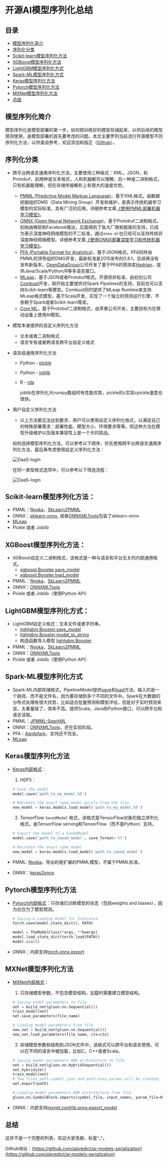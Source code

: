 # 开源AI模型序列化总结

## 目录
* [模型序列化简介](#模型序列化简介)
* [序列化分类](#序列化分类)
* [Scikit-learn模型序列化方法](#Scikit-learn模型序列化方法)
* [XGBoost模型序列化方法](#XGBoost模型序列化方法)
* [LightGBM模型序列化方式](#LightGBM模型序列化方式)
* [Spark-ML模型序列化方式](#Spark-ML模型序列化方式)
* [Keras模型序列化方法](#Keras模型序列化方法)
* [Pytorch模型序列化方法](#Pytorch模型序列化方法)
* [MXNet模型序列化方法](#MXNet模型序列化方法)
* [总结](#总结)

## 模型序列化简介
模型序列化是模型部署的第一步，如何把训练好的模型存储起来，以供后续的模型预测使用，是模型部署的首先要考虑的问题。本文主要罗列当前流行开源模型不同序列化方法，以供查阅参考，欢迎添加和指正（[Github](https://github.com/aipredict/ai-models-serialization)）。

## 序列化分类

  - 跨平台跨语言通用序列化方法，主要使用三种格式：XML，JSON，和Protobuf，前两种是文本格式，人和机器都可以理解，后一种是二进制格式，只有机器能理解，但在存储传输解析上有很大的速度优势。
    * [PMML (Predictive Model Markup Language)](http://dmg.org/pmml/v4-4/GeneralStructure.html)，基于XML格式。由数据挖掘组织DMG（Data Mining Group）开发和维护，是表示传统机器学习模型的实际标准，具有广泛的应用。详细参考文章[《使用PMML部署机器学习模型》](https://github.com/aipredict/ai-deployment/blob/master/deploy-ml-using-pmml/README.md)。
    * [ONNX (Open Neural Network Exchange)](https://onnx.ai/)，基于Protobuf二进制格式。初始由微软和Facebook推出，后面得到了各大厂商和框架的支持，已成为表示深度神经网络模型的不二标准，通过`onnx-ml`也已经可以支持传统非深度神经网络模型。详细参考文章[《使用ONNX部署深度学习和传统机器学习模型》](https://github.com/aipredict/ai-deployment/blob/master/deploy-ml-dl-using-onnx/README.md)。
    * [PFA (Portable Format for Analytics)](http://dmg.org/pfa/index.html)，基于JSON格式。PFA同样由PMML的领导组织DMG开发，最新标准是2015发布的0.8.1，后续再没有发布新版本。[OpenDataGroup](http://www.opendatagroup.com)公司开发了基于PFA的预测库[Hadrian](https://github.com/opendatagroup/hadrian)，提供Java/Scala/Python/R等多语言接口。
    * [MLeap](https://github.com/combust/mleap)，基于JSON或者Protobuf格式。开源但非标准，由初创公司[Combust](http://www.combust.ml)开发，刚开始主要提供对Spark Pipelines的支持，目前也可以支持Scikit-learn等模型。Combust同时提供了MLeap Runtime来支持MLeap格式模型，基于Scala开发，实现了一个独立的预测运行引擎，不依赖于Spark或者Scikit-learn等库。
    * [Core ML](https://developer.apple.com/machine-learning/core-ml/)，基于Protobuf二进制格式，由苹果公司开发，主要目标为在移动设备上使用AI模型。

  - 模型本身提供的自定义序列化方法
    * 文本或者二进制格式
    * 语言专有或者跨语言跨平台自定义格式

  - 语言级通用序列化方法
    * Python - [pickle](https://docs.python.org/3/library/pickle.html)
    * Python - [joblib](https://joblib.readthedocs.io/en/latest/persistence.html)
    * R - [rda](https://www.rdocumentation.org/packages/base/versions/3.6.1/topics/save)

      joblib在序列化大numpy数组时有性能优势，pickle的c实现cpickle速度也很快。

  - 用户自定义序列化方法
    * 以上方法都无法达到要求，用户可以使用自定义序列化格式，以满足自己的特殊部署需求：部署性能、模型大小、环境要求等等。但这种方法在模型升级维护以及版本兼容性上是一个大的挑战。

    如何选择模型序列化方法，可以参考以下顺序，优先使用跨平台跨语言通用序列化方法，最后再考虑使用自定义序列化方法：

    ![DaaS-login](https://raw.githubusercontent.com/aipredict/ai-models-serialization/master/ai-serialization-candidates.jpg)

    在同一类型格式选项中，可以参考以下筛选流程：

    ![DaaS-login](https://raw.githubusercontent.com/aipredict/ai-models-serialization/master/ai-serialization-flow.jpg)

## Scikit-learn模型序列化方法：
* PMML：[Nyoka](https://github.com/nyoka-pmml/nyoka#nyoka-to-export-scikit-learn-models)，[SkLearn2PMML](https://github.com/jpmml/sklearn2pmml)
* ONNX：[sklearn-onnx](https://github.com/onnx/sklearn-onnx), 或者[ONNXMLTools](https://github.com/onnx/onnxmltools)包装了sklearn-onnx
* [MLeap](https://github.com/combust/mleap#create-and-export-a-scikit-learn-pipeline)
* Pickle 或者 Joblib

## XGBoost模型序列化方法：
* XGBoost自定义二进制格式，该格式是一种与语言和平台无关的内部通用格式。
  * [xgboost.Booster.save_model](https://xgboost.readthedocs.io/en/latest/python/python_api.html#xgboost.Booster.save_model)
  * [xgboost.Booster.load_model](https://xgboost.readthedocs.io/en/latest/python/python_api.html#xgboost.Booster.load_model)
* PMML：[Nyoka](https://github.com/nyoka-pmml/nyoka#nyoka-to-export-xgboost-models)，[SkLearn2PMML](https://github.com/jpmml/sklearn2pmml)
* ONNX：[ONNXMLTools](https://github.com/onnx/onnxmltools)
* Pickle 或者 Joblib（使用Python API）

## LightGBM模型序列化方式：
* LightGBM自定义格式：文本文件或者字符串。
  * [lightgbm.Booster.save_model](https://lightgbm.readthedocs.io/en/latest/pythonapi/lightgbm.Booster.html#lightgbm.Booster.save_model)
  * [lightgbm.Booster.model_to_string](https://lightgbm.readthedocs.io/en/latest/pythonapi/lightgbm.Booster.html#lightgbm.Booster.model_to_string)
  * 构造函数导入模型 [lightgbm.Booster](https://lightgbm.readthedocs.io/en/latest/pythonapi/lightgbm.Booster.html#lightgbm.Booster)
* PMML：[Nyoka](https://github.com/nyoka-pmml/nyoka#nyoka-to-export-lightgbm-models)，[SkLearn2PMML](https://github.com/jpmml/sklearn2pmml)
* ONNX：[ONNXMLTools](https://github.com/onnx/onnxmltools)
* Pickle 或者 Joblib（使用Python API）


## Spark-ML模型序列化方式
* Spark-ML内部存储格式，PipelineModel提供[save](https://spark.apache.org/docs/2.2.0/api/scala/index.html#org.apache.spark.ml.PipelineModel)和[load](https://spark.apache.org/docs/2.2.0/api/scala/index.html#org.apache.spark.ml.PipelineModel$)方法，输入的是一个路径，而不是文件名，因为要存储到多个不同的文件中。Spark在大数据的分布式处理有很大优势，比如适合批量预测和模型评估，但是对于实时预测来说，太重量级了，效率不高。提供Scala，Java和Python接口，可以跨平台和语言读取。
* PMML：[JPMML-SparkML](https://github.com/jpmml/jpmml-sparkml)
* ONNX：[ONNXMLTools](https://github.com/onnx/onnxmltools)，还在实验阶段。
* PFA：[Aardpfark](https://github.com/CODAIT/aardpfark)，支持还不完全。
* [MLeap](https://github.com/combust/mleap)


## Keras模型序列化方法
* [Keras内部格式](https://www.tensorflow.org/guide/keras/save_and_serialize)：
  1. HDF5：
    ```python
    # Save the model
    model.save('path_to_my_model.h5')

    # Recreate the exact same model purely from the file
    new_model = keras.models.load_model('path_to_my_model.h5')
    ```
  2. TensorFlow `SavedModel` 格式，该格式是TensorFlow对象的独立序列化格式，由TensorFlow serving和TensorFlow（而不是Python）支持。
    ```python
    # Export the model to a SavedModel
    model.save('path_to_saved_model', save_format='tf')

    # Recreate the exact same model
    new_model = keras.models.load_model('path_to_saved_model')
    ```
* PMML: [Nyoka](https://github.com/nyoka-pmml/nyoka#nyoka-to-export-keras-models)，导出的是扩展的PMML模型，不属于PMML标准。

* ONNX：[keras2onnx](https://github.com/onnx/keras-onnx/)

## Pytorch模型序列化方法
* [Pytorch内部格式](https://pytorch.org/tutorials/beginner/saving_loading_models.html)：只存储已训练模型的状态（包括weights and biases），因为仅仅为了模型预测。

  ```python
  # Saving & Loading Model for Inference
  torch.save(model.state_dict(), PATH)

  model = TheModelClass(*args, **kwargs)
  model.load_state_dict(torch.load(PATH))
  model.eval()
  ```

* ONNX：内部支持[torch.onnx.export](https://pytorch.org/docs/master/onnx.html)


## MXNet模型序列化方法
* [MXNet内部格式](https://mxnet.apache.org/api/python/docs/tutorials/packages/gluon/blocks/save_load_params.html)：
  1. 只存储模型参数，不包含模型结构，加载时需要建立模型结构。
    ```python
    # Saving model parameters to file
    net = build_net(gluon.nn.Sequential())
    train_model(net)
    net.save_parameters(file_name)

    # Loading model parameters from file
    new_net = build_net(gluon.nn.Sequential())
    new_net.load_parameters(file_name, ctx=ctx)
    ```
  2. 存储模型参数和结构到JSON文件中，该格式可以跨平台和语言使用，可以在不同的语言中被加载，比如C，C++或者Scala。
    ```python
    # Saving model parameters AND architecture to file
    net = build_net(gluon.nn.HybridSequential())
    net.hybridize()
    train_model(net)
    # Two files path-symbol.json and path-xxxx.params will be created, where xxxx is the 4 digits epoch number.
    net.export(path)

    # Loading model parameters AND architecture from file
    gluon.nn.SymbolBlock.imports(symbol_file, input_names, param_file=None, ctx=None)
    ```

* ONNX：内部支持[mxnet.contrib.onnx.export_model](https://mxnet.apache.org/api/python/docs/api/contrib/onnx/index.html#mxnet.contrib.onnx.export_model)


## 总结
这并不是一个完整的列表，欢迎大家贡献，标星^_^。

Github地址：[https://github.com/aipredict/ai-models-serialization](https://github.com/aipredict/ai-models-serialization)